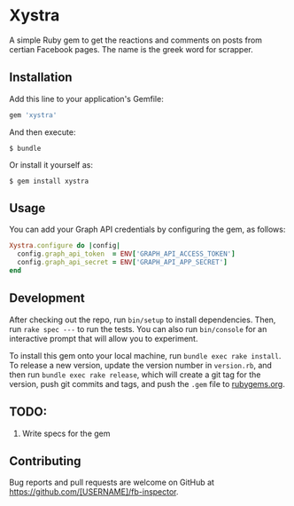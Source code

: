 # Xystra

A simple Ruby gem to get the reactions and comments on posts from certian Facebook pages. The name is the greek word for scrapper.

## Installation

Add this line to your application's Gemfile:

```ruby
gem 'xystra'
```

And then execute:

    $ bundle

Or install it yourself as:

    $ gem install xystra

## Usage

You can add your Graph API credentials by configuring the gem, as follows:

```ruby
Xystra.configure do |config|
  config.graph_api_token  = ENV['GRAPH_API_ACCESS_TOKEN']
  config.graph_api_secret = ENV['GRAPH_API_APP_SECRET']
end
```

## Development

After checking out the repo, run `bin/setup` to install dependencies. Then, run `rake spec ---` to run the tests. You can also run `bin/console` for an interactive prompt that will allow you to experiment.

To install this gem onto your local machine, run `bundle exec rake install`. To release a new version, update the version number in `version.rb`, and then run `bundle exec rake release`, which will create a git tag for the version, push git commits and tags, and push the `.gem` file to [rubygems.org](https://rubygems.org).

## TODO:

1. Write specs for the gem

## Contributing

Bug reports and pull requests are welcome on GitHub at https://github.com/[USERNAME]/fb-inspector.

